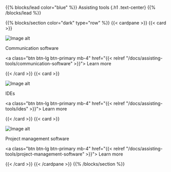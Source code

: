{{% blocks/lead color="blue" %}}
Assisting tools
{.h1 .text-center}
{{% /blocks/lead %}}

{{% blocks/section color="dark" type="row" %}}
{{< cardpane >}}
{{< card >}}

![Image alt](/communication-software.png)

Communication software

<a class="btn btn-lg btn-primary mb-4" href="{{< relref "/docs/assisting-tools/communication-software" >}}">
Learn more <i class="fas fa-arrow-alt-circle-right ms-2"></i>
</a>

{{< /card >}}
{{< card >}}

![Image alt](/ides.png)

IDEs

<a class="btn btn-lg btn-primary mb-4" href="{{< relref "/docs/assisting-tools/ides" >}}">
Learn more <i class="fas fa-arrow-alt-circle-right ms-2"></i>
</a>

{{< /card >}}
{{< card >}}

![Image alt](/management.png)

Project management software

<a class="btn btn-lg btn-primary mb-4" href="{{< relref "/docs/assisting-tools/project-management-software" >}}">
Learn more <i class="fas fa-arrow-alt-circle-right ms-2"></i>
</a>

{{< /card >}}
{{< /cardpane >}}
{{% /blocks/section %}}